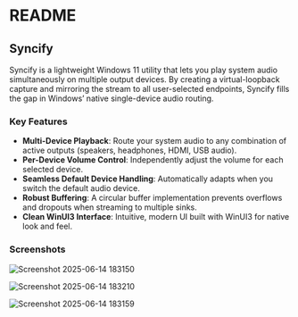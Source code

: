 # README

## Syncify

Syncify is a lightweight Windows 11 utility that lets you play system audio simultaneously on multiple output devices. By creating a virtual-loopback capture and mirroring the stream to all user-selected endpoints, Syncify fills the gap in Windows’ native single-device audio routing.

### Key Features
- **Multi-Device Playback**: Route your system audio to any combination of active outputs (speakers, headphones, HDMI, USB audio).
- **Per-Device Volume Control**: Independently adjust the volume for each selected device.
- **Seamless Default Device Handling**: Automatically adapts when you switch the default audio device.
- **Robust Buffering**: A circular buffer implementation prevents overflows and dropouts when streaming to multiple sinks.
- **Clean WinUI3 Interface**: Intuitive, modern UI built with WinUI3 for native look and feel.

### Screenshots

![Screenshot 2025-06-14 183150](https://github.com/user-attachments/assets/6b7c71ca-1c6c-46ac-9e1f-e18a6c2c1b7e)

![Screenshot 2025-06-14 183210](https://github.com/user-attachments/assets/a206068f-da0a-4bcd-9d80-eae6b9d04d4d)

![Screenshot 2025-06-14 183159](https://github.com/user-attachments/assets/b4f597bb-40da-436c-8e1e-70f2e11982bc)
